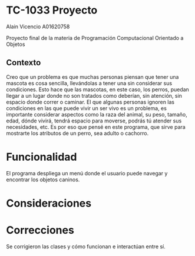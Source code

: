 # TC-1033 Proyecto
Alain Vicencio A01620758

Proyecto final de la materia de Programación Computacional Orientado a Objetos

## Contexto
Creo que un problema es que muchas personas piensan que tener una mascota es cosa sencilla, llevándolas a tener una sin considerar sus condiciones. Esto hace que las mascotas, en este caso, los perros, puedan llegar a un lugar donde no son tratados como deberían, sin atención, sin espacio donde correr o caminar. El que algunas personas ignoren las condiciones en las que puede vivir un ser vivo es un problema, es importante considerar aspectos como la raza del animal, su peso, tamaño, edad, dónde vivirá, tendrá espacio para moverse, podrás tú atender sus necesidades, etc. Es por eso que pensé en este programa, que sirve para mostrarte los atributos de un perro, sea adulto o cachorro. 

# Funcionalidad
El programa despliega un menú donde el usuario puede navegar y encontrar los objetos caninos. 

# Consideraciones


# Correcciones
Se corrigieron las clases y cómo funcionan e interactúan entre sí. 
